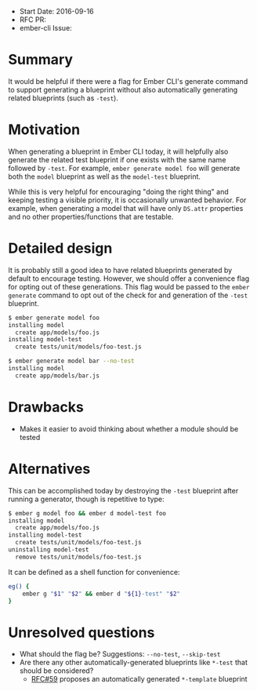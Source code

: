- Start Date: 2016-09-16
- RFC PR:
- ember-cli Issue:

# Summary

It would be helpful if there were a flag for Ember CLI's generate command to support generating a blueprint without also automatically generating related blueprints (such as `-test`).

# Motivation

When generating a blueprint in Ember CLI today, it will helpfully also generate the related test blueprint if one exists with the same name followed by `-test`. For example, `ember generate model foo` will generate both the `model` blueprint as well as the `model-test` blueprint.

While this is very helpful for encouraging "doing the right thing" and keeping testing a visible priority, it is occasionally unwanted behavior. For example, when generating a model that will have only `DS.attr` properties and no other properties/functions that are testable.

# Detailed design

It is probably still a good idea to have related blueprints generated by default to encourage testing. However, we should offer a convenience flag for opting out of these generations. This flag would be passed to the `ember generate` command to opt out of the check for and generation of the `-test` blueprint.

```bash
$ ember generate model foo
installing model
  create app/models/foo.js
installing model-test
  create tests/unit/models/foo-test.js

$ ember generate model bar --no-test
installing model
  create app/models/bar.js
```

# Drawbacks

- Makes it easier to avoid thinking about whether a module should be tested

# Alternatives

This can be accomplished today by destroying the `-test` blueprint after running a generator, though is repetitive to type:

```bash
$ ember g model foo && ember d model-test foo
installing model
  create app/models/foo.js
installing model-test
  create tests/unit/models/foo-test.js
uninstalling model-test
  remove tests/unit/models/foo-test.js
```

It can be defined as a shell function for convenience:
```bash
eg() {
    ember g "$1" "$2" && ember d "${1}-test" "$2"
}
```

# Unresolved questions

- What should the flag be? Suggestions: `--no-test`, `--skip-test`
- Are there any other automatically-generated blueprints like `*-test` that should be considered?
  - [RFC#59](https://github.com/ember-cli/rfcs/pull/59/) proposes an automatically generated `*-template` blueprint